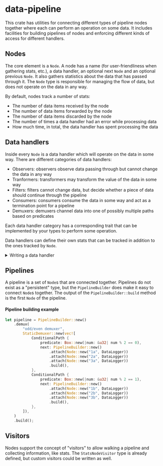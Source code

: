 # data-pipeline

This crate has utilities for connecting different types of pipeline nodes
together where each can perform an operation on some data.  It includes
facilities for building pipelines of nodes and enforcing different kinds of
access for different handlers.

## Nodes

The core element is a `Node`.  A node has a name (for user-friendliness when
gathering stats, etc.), a data handler, an optional next `Node` and an optional
previous `Node`.  It also gathers statistics about the data that has passed
through it.  The `Node` type is responsible for managing the flow of data, but
does not operate on the data in any way.

By default, nodes track a number of stats:

* The number of data items received by the node
* The number of data items forwarded by the node
* The number of data items discarded by the node
* The number of times a data handler had an error while processing data
* How much time, in total, the data handler has spent processing the data

## Data handlers

Inside every `Node` is a data handler which will operate on the data in some
way.  There are different categories of data handlers:

* Observers: observers observe data passing through but cannot change the data
in any way
* Tranformers: transformers may transform the value of the data in some way
* Filters: filters cannot change data, but decide whether a piece of data
should continue through the pipeline
* Consumers: consumers consume the data in some way and act as a termination
point for a pipeline
* Demuxers: demuxers channel data into one of possibly multiple paths based on
predicates

Each data handler category has a corresponding trait that can be implemented by
your types to perform some operation.

Data handlers can define their own stats that can be tracked in addition to the
ones tracked by `Node`.

<details>
<summary>Writing a data handler</summary>

  To write a data handler:

  1. Define your type
  1. Implement the corresponding handler trait
  1. Implement `Into<SomeDataHandler>` for your type (or use the macro)

  <details>
  <summary>Observer example</summary>
    A node that logs all data items:

  ```rust

    // The handler type
    #[derive(Default)]
    struct DataLogger {
        num_logs: u32,
    }

    // Implement the `DataObserver` trait: we just need to observe the data,
    // not change it
    impl<T> DataObserver<T> for DataLogger
    where
        T: Debug,
    {
        fn observe(&mut self, data: &T) {
            self.num_logs += 1;
            println!("{data:?}")
        }

        // Only need to implement this if your node has its own stats
        fn get_stats(&self) -> Option<serde_json::Value> {
            Some(json!({
                "num_logs": self.num_logs,
            }))
        }
    }

    // Enable conversion of your type into the `SomeDataHandler` enum
    impl<T> Into<SomeDataHandler<T>> for DataLogger
    where
        T: Debug,
    {
        fn into(self) -> SomeDataHandler<T> {
            SomeDataHandler::Observer(Box::new(self))
        }
    }
  ```

  </details>
  <details>
    <summary>Transformer example</summary>
    A node which doubles all values

  ```rust
  // The handler type
  struct DataDoubler;

  // Implement the `DataTransformer` trait since we want to change the value.
  // Here we're just going to operate on u32s
  impl DataTransformer<u32> for DataDoubler
  {
    fn transform(&mut self, data: u32) -> Result<T> {
      Ok(data * 2)
    }
  }

  // Enable conversion of your type into the `SomeDataHandler` enum
  impl Into<SomeDataHandler<u32>> for DataDoubler
  {
      fn into(self) -> SomeDataHandler<T> {
          SomeDataHandler::Transformer(Box::new(self))
      }
  }
  ```

  </details>

</details>

## Pipelines

A pipeline is a set of `Node`s that are connected together.  Pipelines do not
exist as a "persistent" type, but the `PipelineBuilder` does make it easy to
connect `Node`s together.  The output of the `PipelineBuilder::build` method is
the first `Node` of the pipeline.

#### Pipeline building example

```rust
let pipeline = PipelineBuilder::new()
    .demux(
        "odd/even demuxer",
        StaticDemuxer::new(vec![
            ConditionalPath {
                predicate: Box::new(|num: &u32| num % 2 == 0),
                next: PipelineBuilder::new()
                    .attach(Node::new("1a", DataLogger))
                    .attach(Node::new("2a", DataLogger))
                    .attach(Node::new("3a", DataLogger))
                    .build(),
            },
            ConditionalPath {
                predicate: Box::new(|num: &u32| num % 2 == 1),
                next: PipelineBuilder::new()
                    .attach(Node::new("1b", DataLogger))
                    .attach(Node::new("2b", DataLogger))
                    .attach(Node::new("3b", DataLogger))
                    .build(),
            },
        ]),
    )
    .build();
```

## Visitors

Nodes support the concept of "visitors" to allow walking a pipeline and collecting information, like stats.  The `StatsNodeVisitor` type is already defined, but custom visitors could be written as well.
